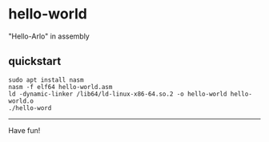 # hello-world
"Hello-Arlo" in assembly

## quickstart
```
sudo apt install nasm
nasm -f elf64 hello-world.asm
ld -dynamic-linker /lib64/ld-linux-x86-64.so.2 -o hello-world hello-world.o
./hello-word
```

---
Have fun! 